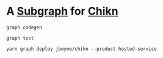 # A [Subgraph](https://thegraph.com/) for [Chikn](https://chikn.farm)

`graph codegen`

`graph test`

`yarn graph deploy jbwyme/chikn --product hosted-service`

